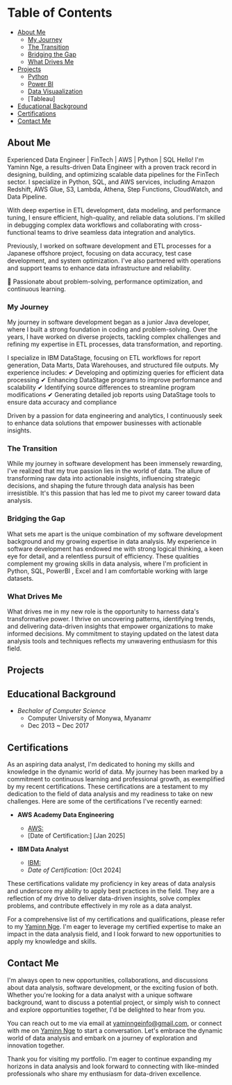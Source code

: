 [//]: # (These are reference links used in the body of this note )

# Table of Contents 

-  [About Me](https://github.com/YaminDO/Data-Engineering-Portfolio/blob/main/README.md#about-me)
    -  [My Journey](https://github.com/YaminDO/Data-Engineering-Portfolio/blob/main/README.md#my-journey)
    -  [The Transition](https://github.com/YaminDO/Data-Engineering-Portfolio/blob/main/README.md#the-transition)
    -  [Bridging the Gap](https://github.com/YaminDO/Data-Engineering-Portfolio/blob/main/README.md#bridging-the-gap)
    -  [What Drives Me](https://github.com/YaminDO/Data-Engineering-Portfolio/blob/main/README.md#what-drives-me)
 -  [Projects](https://github.com/YaminDO/Data-Engineering-Portfolio/blob/main/README.md#projects)
     - [Python](https://github.com/YaminDO/Analyzing-Historical-Stock-Revenue-Data-and-Building-a-Dashboard)
     - [Power BI](https://www.novypro.com/project/adventure-works-dashboard-8)
     - [Data Visuaalization](https://bit.ly/47J0sZl)
     - [Tableau]
 -  [Educational Background](https://github.com/YaminDO/Data-Engineering-Portfolio/blob/main/README.md#educational-background)
 -  [Certifications](https://github.com/YaminDO/Data-Engineering-Portfolio/blob/main/README.md#certifications)
 -  [ Contact Me](https://github.com/YaminDO/Data-Engineering-Portfolio/blob/main/README.md#contactme)
   
## About Me
Experienced Data Engineer | FinTech | AWS | Python | SQL
Hello! I'm Yaminn Nge, a results-driven Data Engineer with a proven track record in designing, building, and optimizing scalable data pipelines for the FinTech sector. I specialize in Python, SQL, and AWS services, including Amazon Redshift, AWS Glue, S3, Lambda, Athena, Step Functions, CloudWatch, and Data Pipeline.

With deep expertise in ETL development, data modeling, and performance tuning, I ensure efficient, high-quality, and reliable data solutions. I'm skilled in debugging complex data workflows and collaborating with cross-functional teams to drive seamless data integration and analytics.

Previously, I worked on software development and ETL processes for a Japanese offshore project, focusing on data accuracy, test case development, and system optimization. I've also partnered with operations and support teams to enhance data infrastructure and reliability.

🔹 Passionate about problem-solving, performance optimization, and continuous learning.


### My Journey

My journey in software development began as a junior Java developer, where I built a strong foundation in coding and problem-solving. Over the years, I have worked on diverse projects, tackling complex challenges and refining my expertise in ETL processes, data transformation, and reporting.

I specialize in IBM DataStage, focusing on ETL workflows for report generation, Data Marts, Data Warehouses, and structured file outputs. My experience includes:
✔ Developing and optimizing queries for efficient data processing
✔ Enhancing DataStage programs to improve performance and scalability
✔ Identifying source differences to streamline program modifications
✔ Generating detailed job reports using DataStage tools to ensure data accuracy and compliance

Driven by a passion for data engineering and analytics, I continuously seek to enhance data solutions that empower businesses with actionable insights.
### The Transition

While my journey in software development has been immensely rewarding, I've realized that my true passion lies in the world of data. The allure of transforming raw data into actionable insights, influencing strategic decisions, and shaping the future through data analysis has been irresistible. It's this passion that has led me to pivot my career toward data analysis.

### Bridging the Gap

What sets me apart is the unique combination of my software development background and my growing expertise in data analysis. My experience in software development has endowed me with strong logical thinking, a keen eye for detail, and a relentless pursuit of efficiency. These qualities complement my growing skills in data analysis, where I'm proficient in Python, SQL, PowerBI , Excel and I am comfortable working with large datasets.

### What Drives Me

What drives me in my new role is the opportunity to harness data's transformative power. I thrive on uncovering patterns, identifying trends, and delivering data-driven insights that empower organizations to make informed decisions. My commitment to staying updated on the latest data analysis tools and techniques reflects my unwavering enthusiasm for this field.

## Projects

## Educational Background
-  *Bechalor of Computer Science*
    * Computer University of Monywa, Myanamr
    * Dec 2013  ~ Dec 2017 


## Certifications
As an aspiring data analyst, I'm dedicated to honing my skills and knowledge in the dynamic world of data. My journey has been marked by a commitment to continuous learning and professional growth, as exemplified by my recent certifications. These certifications are a testament to my dedication to the field of data analysis and my readiness to take on new challenges.
Here are some of the certifications I've recently earned:

- **AWS Academy Data Engineering**
  - [AWS:](https://www.credly.com/badges/29c0c11a-03f4-4556-ba43-b6fd35c8fbb8/linked_in_profile)
  - [Date of Certification:] [Jan 2025]

- **IBM Data Analyst**
  - [IBM:](https://www.coursera.org/account/accomplishments/professional-cert/NVD3Y3PTTJY8?utm_source=link&utm_medium=certificate&utm_content=cert_image&utm_campaign=pdf_header_button&utm_product=prof)
  - *Date of Certification:* [Oct 2024]

These certifications validate my proficiency in key areas of data analysis and underscore my ability to apply best practices in the field. They are a reflection of my drive to deliver data-driven insights, solve complex problems, and contribute effectively in my role as a data analyst.

For a comprehensive list of my certifications and qualifications, please refer to my  [Yaminn Nge](www.linkedin.com/in/yaminn-Nge7). I'm eager to leverage my certified expertise to make an impact in the data analysis field, and I look forward to new opportunities to apply my knowledge and skills.

## Contact Me

I'm always open to new opportunities, collaborations, and discussions about data analysis, software development, or the exciting fusion of both. Whether you're looking for a data analyst with a unique software background, want to discuss a potential project, or simply wish to connect and explore opportunities together, I'd be delighted to hear from you.

You can reach out to me via email at yaminngeinfo@gmail.com, or connect with me on [Yaminn Nge](www.linkedin.com/in/yaminn-Nge7) to start a conversation. Let's embrace the dynamic world of data analysis and embark on a journey of exploration and innovation together.

Thank you for visiting my portfolio. I'm eager to continue expanding my horizons in data analysis and look forward to connecting with like-minded professionals who share my enthusiasm for data-driven excellence.

